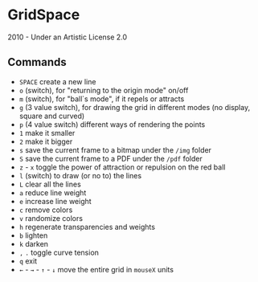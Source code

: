 # GridSpace                   
2010 - Under an Artistic License 2.0

## Commands
- `SPACE` create a new line
- `o` (switch), for "returning to the origin mode" on/off
- `m` (switch), for "ball`s mode", if it repels or attracts
- `g` (3 value switch), for drawing the grid in different modes (no display, square and curved)
- `p` (4 value switch) different ways of rendering the points
- `1` make it smaller
- `2` make it bigger
- `s` save the current frame to a bitmap under the `/img` folder
- `S` save the current frame to a PDF under the `/pdf` folder
- `z` - `x` toggle the power of attraction or repulsion on the red ball
- `l` (switch) to draw (or no to) the lines
- `L` clear all the lines
- `a` reduce line weight
- `e` increase line weight
- `c` remove colors
- `v` randomize colors
- `h` regenerate transparencies and weights
- `b` lighten
- `k` darken
- `,` `.` toggle curve tension
- `q` exit
- `←` - `→` - `↑` - `↓` move the entire grid in `mouseX` units

